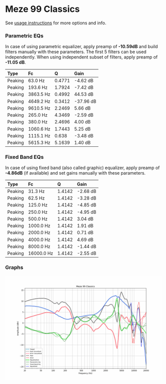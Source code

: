 # Meze 99 Classics
See [usage instructions](https://github.com/jaakkopasanen/AutoEq#usage) for more options and info.

### Parametric EQs
In case of using parametric equalizer, apply preamp of **-10.59dB** and build filters manually
with these parameters. The first 5 filters can be used independently.
When using independent subset of filters, apply preamp of **-11.05 dB**.

| Type    | Fc        |      Q | Gain      |
|:--------|:----------|:-------|:----------|
| Peaking | 63.0 Hz   | 0.4771 | -4.62 dB  |
| Peaking | 193.6 Hz  | 1.7924 | -7.42 dB  |
| Peaking | 3863.5 Hz | 0.4992 | 44.53 dB  |
| Peaking | 4649.2 Hz | 0.3412 | -37.96 dB |
| Peaking | 9610.5 Hz | 2.2469 | 5.66 dB   |
| Peaking | 265.0 Hz  | 4.3469 | -2.59 dB  |
| Peaking | 380.0 Hz  | 2.4696 | 4.00 dB   |
| Peaking | 1060.6 Hz | 1.7443 | 5.25 dB   |
| Peaking | 1115.1 Hz | 0.638  | -3.48 dB  |
| Peaking | 5615.3 Hz | 5.1639 | 1.40 dB   |

### Fixed Band EQs
In case of using fixed band (also called graphic) equalizer, apply preamp of **-4.86dB**
(if available) and set gains manually with these parameters.

| Type    | Fc         |      Q | Gain     |
|:--------|:-----------|:-------|:---------|
| Peaking | 31.3 Hz    | 1.4142 | -2.68 dB |
| Peaking | 62.5 Hz    | 1.4142 | -3.28 dB |
| Peaking | 125.0 Hz   | 1.4142 | -4.85 dB |
| Peaking | 250.0 Hz   | 1.4142 | -4.95 dB |
| Peaking | 500.0 Hz   | 1.4142 | 3.04 dB  |
| Peaking | 1000.0 Hz  | 1.4142 | 1.91 dB  |
| Peaking | 2000.0 Hz  | 1.4142 | 0.71 dB  |
| Peaking | 4000.0 Hz  | 1.4142 | 4.69 dB  |
| Peaking | 8000.0 Hz  | 1.4142 | -1.44 dB |
| Peaking | 16000.0 Hz | 1.4142 | -2.55 dB |

### Graphs
![](./Meze%2099%20Classics.png)